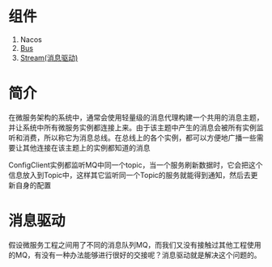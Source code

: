 # 组件

1. Nacos
2. [Bus](https://github.com/andochiwa/SpringCloud/blob/master/Notes/Bus.md)
3. [Stream(消息驱动)](https://github.com/andochiwa/SpringCloud/blob/master/Notes/Stream.md)



# 简介

在微服务架构的系统中，通常会使用轻量级的消息代理构建一个共用的消息主题，并让系统中所有微服务实例都连接上来。由于该主题中产生的消息会被所有实例监听和消费，所以称它为消息总线。在总线上的各个实例，都可以方便地广播一些需要让其他连接在该主题上的实例都知道的消息

ConfigClient实例都监听MQ中同一个topic，当一个服务刷新数据时，它会把这个信息放入到Topic中，这样其它监听同一个Topic的服务就能得到通知，然后去更新自身的配置



# 消息驱动

假设微服务工程之间用了不同的消息队列MQ，而我们又没有接触过其他工程使用的MQ，有没有一种办法能够进行很好的交接呢？消息驱动就是解决这个问题的。